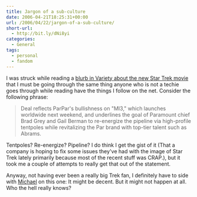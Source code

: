 ```yaml
---
title: Jargon of a sub-culture
date: 2006-04-21T18:25:31+00:00
url: /2006/04/22/jargon-of-a-sub-culture/
short-url:
  - http://bit.ly/dNi8yi
categories:
  - General
tags:
  - personal
  - fandom
---
```

I was struck while reading a <a href="http://www.variety.com/article/VR1117941815?categoryid=13&#038;cs=1&#038;nid=2563">blurb in Variety about the new Star Trek movie</a> that I must be going through the same thing anyone who is not a techie goes through while reading have the things I follow on the net. Consider the following phrase:

> Deal reflects ParPar's bullishness on "MI3," which launches worldwide next weekend, and underlines the goal of Paramount chief Brad Grey and Gail Berman to re-energize the pipeline via high-profile tentpoles while revitalizing the Par brand with top-tier talent such as Abrams.

Tentpoles? Re-energize? Pipeline? I do think I get the gist of it (That a company is hoping to fix some issues they've had with the image of Star Trek lately primarily because most of the recent stuff was CRAP.), but it took me a couple of attempts to really get that out of the statement.

Anyway, not having ever been a really big Trek fan, I definitely have to side with <a href="http://michaell.org/2006/04/russell-t-davies-solution.html">Michael</a> on this one: It might be decent. But it might not happen at all. Who the hell really knows?